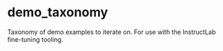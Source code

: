 # demo_taxonomy
Taxonomy of demo examples to iterate on. For use with the InstructLab fine-tuning tooling.
